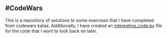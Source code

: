 #CodeWars
-----
This is a repository of solutions to some exercises that I have completed from codewars katas. Additionally, I have created an [interesting_code.py](interesting_code.py) file for the code that I want to look back on later.
